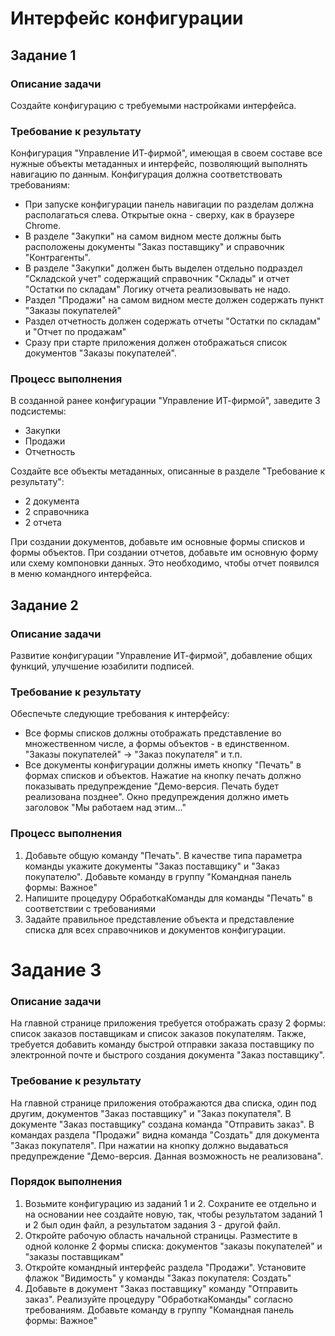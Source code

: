 # Интерфейс конфигурации

## Задание 1

### Описание задачи

Создайте конфигурацию с требуемыми настройками интерфейса.

### Требование к результату

Конфигурация "Управление ИТ-фирмой", имеющая в своем составе все нужные объекты метаданных и интерфейс, позволяющий выполнять навигацию по данным.
Конфигурация должна соответствовать требованиям:

* При запуске конфигурации панель навигации по разделам должна располагаться слева. Открытые окна - сверху, как в браузере Chrome.
* В разделе "Закупки" на самом видном месте должны быть расположены документы "Заказ поставщику" и справочник "Контрагенты".
* В разделе "Закупки" должен быть выделен отдельно подраздел "Складской учет" содержащий справочник "Склады" и отчет "Остатки по складам" Логику отчета реализовывать не надо.
* Раздел "Продажи" на самом видном месте должен содержать пункт "Заказы покупателей"
* Раздел отчетность должен содержать отчеты "Остатки по складам" и "Отчет по продажам"
* Сразу при старте приложения должен отображаться список документов "Заказы покупателей".

### Процесс выполнения

В созданной ранее конфигурации "Управление ИТ-фирмой", заведите 3 подсистемы:

* Закупки
* Продажи
* Отчетность

Создайте все объекты метаданных, описанные в разделе "Требование к результату":

* 2 документа
* 2 справочника
* 2 отчета

При создании документов, добавьте им основные формы списков и формы объектов.
При создании отчетов, добавьте им основную форму или схему компоновки данных. Это необходимо, чтобы отчет появился в меню командного интерфейса.

## Задание 2

### Описание задачи

Развитие конфигурации "Управление ИТ-фирмой", добавление общих функций, улучшение юзабилити подписей.

### Требование к результату

Обеспечьте следующие требования к интерфейсу:

* Все формы списков должны отображать представление во множественном числе, а формы объектов - в единственном. "Заказы покупателей" -> "Заказ покупателя" и т.п.
* Все документы конфигурации должны иметь кнопку "Печать" в формах списков и объектов. Нажатие на кнопку печать должно показывать предупреждение "Демо-версия. Печать будет реализована позднее". Окно предупреждения должно иметь заголовок "Мы работаем над этим..."

### Процесс выполнения

1. Добавьте общую команду "Печать". В качестве типа параметра команды укажите документы "Заказ поставщику" и "Заказ покупателю". Добавьте команду в группу "Командная панель формы: Важное"
2. Напишите процедуру ОбработкаКоманды для команды "Печать" в соответствии с требованиями
3. Задайте правильное представление объекта и представление списка для всех справочников и документов конфигурации. 

# Задание 3

### Описание задачи

На главной странице приложения требуется отображать сразу 2 формы: список заказов поставщикам и список заказов покупателям. Также, требуется добавить команду быстрой отправки заказа поставщику по электронной почте и быстрого создания документа "Заказ поставщику".

### Требование к результату

На главной странице приложения отображаются два списка, один под другим, документов "Заказ поставщику" и "Заказ покупателя". В документе "Заказ поставщику" создана команда "Отправить заказ". В командах раздела "Продажи" видна команда "Создать" для документа "Заказ покупателя". При нажатии на кнопку должно выдаваться предупреждение "Демо-версия. Данная возможность не реализована".

### Порядок выполнения

1. Возьмите конфигурацию из заданий 1 и 2. Сохраните ее отдельно и на основании нее создайте новую, так, чтобы результатом заданий 1 и 2 был один файл, а результатом задания 3 - другой файл.
2. Откройте рабочую область начальной страницы. Разместите в одной колонке 2 формы списка: документов "заказы покупателей" и "заказы поставщикам"
3. Откройте командный интерфейс раздела "Продажи". Установите флажок "Видимость" у команды "Заказ покупателя: Создать"
4. Добавьте в документ "Заказ поставщику" команду "Отправить заказ". Реализуйте процедуру "ОбработкаКоманды" согласно требованиям. Добавьте команду в группу "Командная панель формы: Важное"
